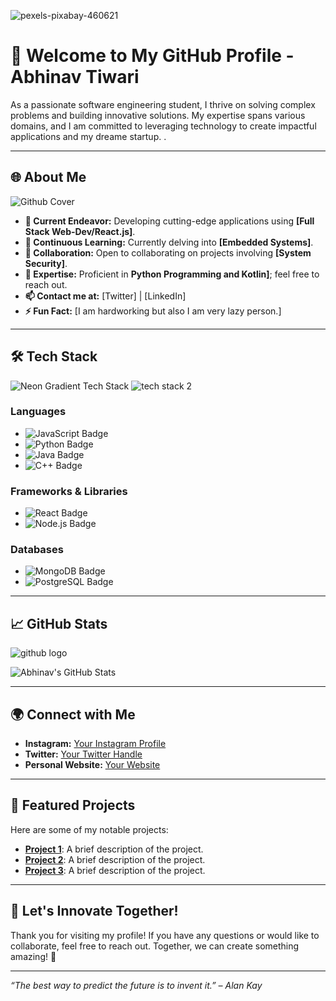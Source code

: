 ![pexels-pixabay-460621](https://github.com/user-attachments/assets/a2dc8b9f-e46c-4e6a-9006-ecebe80d9a04)

# 👋 Welcome to My GitHub Profile - **Abhinav Tiwari**


As a passionate software engineering student, I thrive on solving complex problems and building innovative solutions. My expertise spans various domains, and I am committed to leveraging technology to create impactful applications and my dreame startup.  .

---

## 🌐 About Me

![Github Cover](https://github.com/user-attachments/assets/120b8148-22b6-42a2-b548-6fbfa036ec42)


- **🔭 Current Endeavor:** Developing cutting-edge applications using **[Full Stack Web-Dev/React.js]**.
- **🌱 Continuous Learning:** Currently delving into **[Embedded Systems]**.
- **🤝 Collaboration:** Open to collaborating on projects involving **[System Security]**.
- **💬 Expertise:** Proficient in **Python Programming and Kotlin]**; feel free to reach out.
- **📫 Contact me at:** [Twitter] | [LinkedIn]
- **⚡ Fun Fact:** [I am hardworking but also I am very lazy person.]

---


## 🛠️ Tech Stack

![Neon Gradient Tech Stack](https://via.placeholder.com/1200x50/00FF00/000000?text=Tech+Stack) <!-- Replace with your own gradient image -->
![tech stack 2](https://github.com/user-attachments/assets/ddf90605-d1f7-451c-aa01-0901c2df5e2d)
### **Languages**
- ![JavaScript Badge](https://img.shields.io/badge/JavaScript-FFFF00?style=for-the-badge&logo=javascript&logoColor=black)
- ![Python Badge](https://img.shields.io/badge/Python-3776AB?style=for-the-badge&logo=python&logoColor=white)
- ![Java Badge](https://img.shields.io/badge/Java-007396?style=for-the-badge&logo=java&logoColor=white)
- ![C++ Badge](https://img.shields.io/badge/C%2B%2B-00599C?style=for-the-badge&logo=c%2B%2B&logoColor=white)

### **Frameworks & Libraries**
- ![React Badge](https://img.shields.io/badge/React-61DAFB?style=for-the-badge&logo=react&logoColor=black)
- ![Node.js Badge](https://img.shields.io/badge/Node.js-339933?style=for-the-badge&logo=node.js&logoColor=white)

### **Databases**
- ![MongoDB Badge](https://img.shields.io/badge/MongoDB-47A248?style=for-the-badge&logo=mongodb&logoColor=white)
- ![PostgreSQL Badge](https://img.shields.io/badge/PostgreSQL-4169E1?style=for-the-badge&logo=postgresql&logoColor=white)

---

## 📈 GitHub Stats
![github logo](https://github.com/user-attachments/assets/1b07c6ad-24a2-49f6-b74e-d05381678c3e)

![Abhinav's GitHub Stats](https://github-readme-stats.vercel.app/api?username=iabhinavtiwari247&show_icons=true&theme=radical&count_private=true&v=1)

---

## 🌍 Connect with Me

- **Instagram:** [Your Instagram Profile](https://www.instagram.com/me_abhinav_tiwari777?igsh=MTh4YzBkdDJueTM2dw==)
- **Twitter:** [Your Twitter Handle](https://x.com/me_abhinav_2027?t=Lau6SJY9RqcsqFmFCFLtoQ&s=09)
- **Personal Website:** [Your Website](https://yourwebsite.com)

---

## 📂 Featured Projects

Here are some of my notable projects:

- **[Project 1](https://github.com/iabhinavtiwari247/OpRP)**: A brief description of the project.
- **[Project 2](https://github.com/yourusername/project2)**: A brief description of the project.
- **[Project 3](https://github.com/yourusername/project3)**: A brief description of the project.

---

## 🚀 Let's Innovate Together!

Thank you for visiting my profile! If you have any questions or would like to collaborate, feel free to reach out. Together, we can create something amazing! 🌟

---

*“The best way to predict the future is to invent it.” – Alan Kay*

